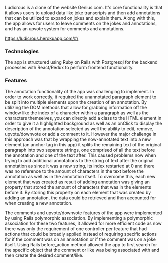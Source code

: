 Ludicrous is a clone of the website Genius.com. It's core functionality is that 
it allows users to upload data like joke transcripts and then add annotations 
that can be utilized to expand on jokes and explain them. Along with this, the 
app allows for users to leave comments on the jokes and annotations, and has an
upvote system for comments and annotations.

https://ludicrous.herokuapp.com/#/

### Technologies 

The app is structured using Ruby on Rails with Postgresql for the backend processes
with React/Redux to perform frontend functionality. 

### Features

The annotation functionality of the app was challenging to implement. In order
to work correctly, it required the unannotated paragraph element to be split 
into multiple elements upon the creation of an annotation. By utilizing the 
DOM methods that allow for grabbing information off the window like the index of 
a character within a paragraph as well as the characters themselves, you can 
directly add a class to the HTML element in order to give it a highlighted 
background as well as an onClick to display the description of the annotation 
selected as well the ability to edit, remove, upvote/downvote or add a comment 
to it. However the major challenge in this approach was that by wrapping the
now-annotated text into a new element (an anchor tag in this app) it splits the 
remaining text of the original paragraph into two separate strings, one comprised
of all the text before the annotation and one of the text after. This caused problems
now when trying to add additional annotations to the string of text after the 
original annotation as since it was a new string, its index restarted at 0 
and there was no reference to the amount of characters in the text before the 
annotation as well as in the annotation itself. To overcome this, each new element
that was created as result of adding annotation was giving an property that stored
the amount of characters that was in the elements before it. By storing this 
property on each element that was created by adding an annotation, the data could
be retrieved and then accounted for when creating a new annotation. 

The comments and upvote/downvote features of the app were implemented by using
Rails polymorphic association. By implementing a polymorphic association for these
two features, it allowed for more efficient code as now there was only the
requirement of one controller per feature that had actions that could be broadly
applied instead of requiring specific actions for if the comment was on an annotation
or if the comment was on a joke itself. Using Rails before_action method allowed
the app to first search for the specific object that the comment or like was 
being associated with and then create the desired comment/like.  

